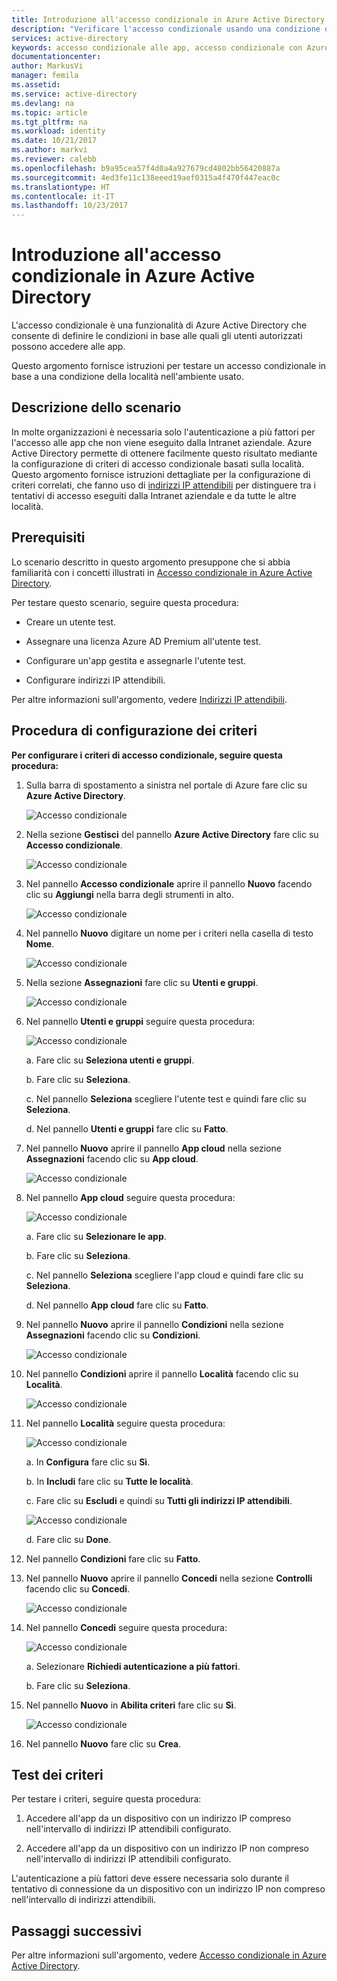 ```yaml
---
title: Introduzione all'accesso condizionale in Azure Active Directory | Microsoft Docs
description: "Verificare l'accesso condizionale usando una condizione della località."
services: active-directory
keywords: accesso condizionale alle app, accesso condizionale con Azure AD, accesso sicuro alle risorse aziendali, criteri di accesso condizionale
documentationcenter: 
author: MarkusVi
manager: femila
ms.assetid: 
ms.service: active-directory
ms.devlang: na
ms.topic: article
ms.tgt_pltfrm: na
ms.workload: identity
ms.date: 10/21/2017
ms.author: markvi
ms.reviewer: calebb
ms.openlocfilehash: b9a95cea57f4d0a4a927679cd4802bb56420887a
ms.sourcegitcommit: 4ed3fe11c138eeed19aef0315a4f470f447eac0c
ms.translationtype: HT
ms.contentlocale: it-IT
ms.lasthandoff: 10/23/2017
---
```

# <a name="get-started-with-conditional-access-in-azure-active-directory"></a>Introduzione all'accesso condizionale in Azure Active Directory

L'accesso condizionale è una funzionalità di Azure Active Directory che consente di definire le condizioni in base alle quali gli utenti autorizzati possono accedere alle app. 

Questo argomento fornisce istruzioni per testare un accesso condizionale in base a una condizione della località nell'ambiente usato.  


## <a name="scenario-description"></a>Descrizione dello scenario

In molte organizzazioni è necessaria solo l'autenticazione a più fattori per l'accesso alle app che non viene eseguito dalla Intranet aziendale. Azure Active Directory permette di ottenere facilmente questo risultato mediante la configurazione di criteri di accesso condizionale basati sulla località. Questo argomento fornisce istruzioni dettagliate per la configurazione di criteri correlati, che fanno uso di [indirizzi IP attendibili](../multi-factor-authentication/multi-factor-authentication-whats-next.md#trusted-ips) per distinguere tra i tentativi di accesso eseguiti dalla Intranet aziendale e da tutte le altre località.


## <a name="prerequisites"></a>Prerequisiti

Lo scenario descritto in questo argomento presuppone che si abbia familiarità con i concetti illustrati in [Accesso condizionale in Azure Active Directory](active-directory-conditional-access-azure-portal.md).

Per testare questo scenario, seguire questa procedura:

- Creare un utente test. 

- Assegnare una licenza Azure AD Premium all'utente test.

- Configurare un'app gestita e assegnarle l'utente test.

- Configurare indirizzi IP attendibili.

Per altre informazioni sull'argomento, vedere [Indirizzi IP attendibili](../multi-factor-authentication/multi-factor-authentication-whats-next.md#trusted-ips).


## <a name="policy-configuration-steps"></a>Procedura di configurazione dei criteri

**Per configurare i criteri di accesso condizionale, seguire questa procedura:**

1. Sulla barra di spostamento a sinistra nel portale di Azure fare clic su **Azure Active Directory**. 

    ![Accesso condizionale](./media/active-directory-conditional-access-azure-portal-get-started/01.png)

2. Nella sezione **Gestisci** del pannello **Azure Active Directory** fare clic su **Accesso condizionale**.

    ![Accesso condizionale](./media/active-directory-conditional-access-azure-portal-get-started/02.png)
 
3. Nel pannello **Accesso condizionale** aprire il pannello **Nuovo** facendo clic su **Aggiungi** nella barra degli strumenti in alto.

    ![Accesso condizionale](./media/active-directory-conditional-access-azure-portal-get-started/03.png)

4. Nel pannello **Nuovo** digitare un nome per i criteri nella casella di testo **Nome**.

    ![Accesso condizionale](./media/active-directory-conditional-access-azure-portal-get-started/04.png)

5. Nella sezione **Assegnazioni** fare clic su **Utenti e gruppi**.

    ![Accesso condizionale](./media/active-directory-conditional-access-azure-portal-get-started/05.png)

6. Nel pannello **Utenti e gruppi** seguire questa procedura:

    ![Accesso condizionale](./media/active-directory-conditional-access-azure-portal-get-started/06.png)

    a. Fare clic su **Seleziona utenti e gruppi**.

    b. Fare clic su **Seleziona**.

    c. Nel pannello **Seleziona** scegliere l'utente test e quindi fare clic su **Seleziona**.

    d. Nel pannello **Utenti e gruppi** fare clic su **Fatto**.

7. Nel pannello **Nuovo** aprire il pannello **App cloud** nella sezione **Assegnazioni** facendo clic su **App cloud**.

    ![Accesso condizionale](./media/active-directory-conditional-access-azure-portal-get-started/07.png)

8. Nel pannello **App cloud** seguire questa procedura:

    ![Accesso condizionale](./media/active-directory-conditional-access-azure-portal-get-started/08.png)

    a. Fare clic su **Selezionare le app**.

    b. Fare clic su **Seleziona**.

    c. Nel pannello **Seleziona** scegliere l'app cloud e quindi fare clic su **Seleziona**.

    d. Nel pannello **App cloud** fare clic su **Fatto**.

9. Nel pannello **Nuovo** aprire il pannello **Condizioni** nella sezione **Assegnazioni** facendo clic su **Condizioni**.

    ![Accesso condizionale](./media/active-directory-conditional-access-azure-portal-get-started/09.png)

10. Nel pannello **Condizioni** aprire il pannello **Località** facendo clic su **Località**.

    ![Accesso condizionale](./media/active-directory-conditional-access-azure-portal-get-started/10.png)

11. Nel pannello **Località** seguire questa procedura:

    ![Accesso condizionale](./media/active-directory-conditional-access-azure-portal-get-started/11.png)

    a. In **Configura** fare clic su **Sì**.

    b. In **Includi** fare clic su **Tutte le località**.

    c. Fare clic su **Escludi** e quindi su **Tutti gli indirizzi IP attendibili**.

    ![Accesso condizionale](./media/active-directory-conditional-access-azure-portal-get-started/12.png)

    d. Fare clic su **Done**.

12. Nel pannello **Condizioni** fare clic su **Fatto**.

13. Nel pannello **Nuovo** aprire il pannello **Concedi** nella sezione **Controlli** facendo clic su **Concedi**.

    ![Accesso condizionale](./media/active-directory-conditional-access-azure-portal-get-started/13.png)

14. Nel pannello **Concedi** seguire questa procedura:

    ![Accesso condizionale](./media/active-directory-conditional-access-azure-portal-get-started/14.png)

    a. Selezionare **Richiedi autenticazione a più fattori**.

    b. Fare clic su **Seleziona**.

15. Nel pannello **Nuovo** in **Abilita criteri** fare clic su **Sì**.

    ![Accesso condizionale](./media/active-directory-conditional-access-azure-portal-get-started/15.png)

16. Nel pannello **Nuovo** fare clic su **Crea**.


## <a name="testing-the-policy"></a>Test dei criteri

Per testare i criteri, seguire questa procedura: 

1. Accedere all'app da un dispositivo con un indirizzo IP compreso nell'intervallo di indirizzi IP attendibili configurato. 

1. Accedere all'app da un dispositivo con un indirizzo IP non compreso nell'intervallo di indirizzi IP attendibili configurato.

L'autenticazione a più fattori deve essere necessaria solo durante il tentativo di connessione da un dispositivo con un indirizzo IP non compreso nell'intervallo di indirizzi attendibili. 


## <a name="next-steps"></a>Passaggi successivi

Per altre informazioni sull'argomento, vedere [Accesso condizionale in Azure Active Directory](active-directory-conditional-access-azure-portal.md).

